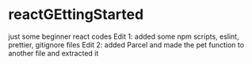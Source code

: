 # reactGEttingStarted
just some beginner react codes
Edit 1: 
  added some npm scripts, eslint, prettier, gitignore files
Edit 2: 
  added Parcel and made the pet function to another file and extracted it
